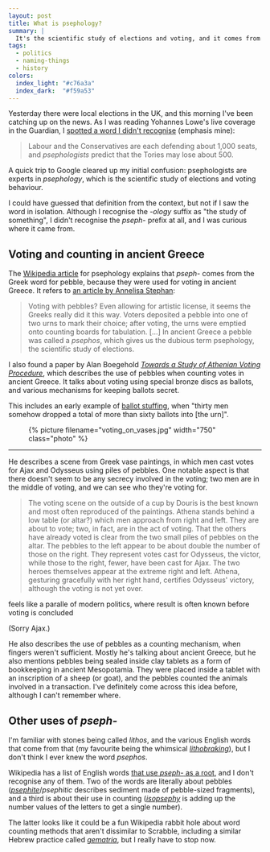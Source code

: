 ```yaml
---
layout: post
title: What is psephology?
summary: |
  It's the scientific study of elections and voting, and it comes from the Greek word for "pebble", because pebbles were used for voting in ancient Greece.
tags:
  - politics
  - naming-things
  - history
colors:
  index_light: "#c76a3a"
  index_dark:  "#f59a53"
---
```

Yesterday there were local elections in the UK, and this morning I've been catching up on the news.
As I was reading Yohannes Lowe's live coverage in the Guardian, I [spotted a word I didn't recognise][guardian] (emphasis mine):

> Labour and the Conservatives are each defending about 1,000 seats, and *psephologists* predict that the Tories may lose about 500.

A quick trip to Google cleared up my initial confusion: psephologists are experts in *psephology*, which is the scientific study of elections and voting behaviour.

I could have guessed that definition from the context, but not if I saw the word in isolation.
Although I recognise the *-ology* suffix as "the study of something", I didn't recognise the *pseph-* prefix at all, and I was curious where it came from.

[guardian]: https://www.theguardian.com/politics/live/2024/may/02/local-elections-2024-latest-results-live-tory-conservative-labour-lib-dem-green-south-blackpool-mayor-london-west-midlands-tees-valley?page=with:block-6633f9e98f08715725f7b79e#block-6633f9e98f08715725f7b79e

## Voting and counting in ancient Greece

The [Wikipedia article][wikipedia] for psephology explains that *pseph-* comes from the Greek word for pebble, because they were used for voting in ancient Greece.
It refers to [an article by Annelisa Stephan][getty]:

> Voting with pebbles? Even allowing for artistic license, it seems the Greeks really did it this way. Voters deposited a pebble into one of two urns to mark their choice; after voting, the urns were emptied onto counting boards for tabulation. […] In ancient Greece a pebble was called a *psephos*, which gives us the dubious term psephology, the scientific study of elections.

I also found a paper by Alan Boegehold [*Towards a Study of Athenian Voting Procedure*](https://www.ascsa.edu.gr/uploads/media/hesperia/147360.pdf), which describes the use of pebbles when counting votes in ancient Greece.
It talks about voting using special bronze discs as ballots, and various mechanisms for keeping ballots secret.

This includes an early example of [ballot stuffing](https://en.wikipedia.org/wiki/Electoral_fraud#Ballot_stuffing), when "thirty men somehow dropped a total of more than sixty ballots into [the urn]".

<figure class="fullwidth_img">
  {%
    picture
    filename="voting_on_vases.jpg"
    width="750"
    class="photo"
  %}
</figure>

[wikipedia]: https://en.wikipedia.org/wiki/Psephology
[getty]: https://www.getty.edu/news/voting-with-the-ancient-greeks/

---



He describes a scene from Greek vase paintings, in which men cast votes for Ajax and Odysseus using piles of pebbles.
One notable aspect is that there doesn't seem to be any secrecy involved in the voting; two men are in the middle of voting, and we can see who they're voting for.

> The voting scene on the outside of a cup by Douris is the best known and most often reproduced of the paintings. Athena stands behind a low table (or altar?) which men approach from right and left. They are about to vote; two, in fact, are in the act of voting. That the others have already voted is clear from the two small piles of pebbles on the altar. The pebbles to the left appear to be about double the number of those on the right. They represent votes cast for Odysseus, the victor, while those to the right, fewer, have been cast for Ajax. The two heroes themselves appear at the extreme right and left. Athena, gesturing gracefully with her right hand, certifies Odysseus' victory, although the voting is not yet over. 

feels like a paralle of modern politics, where result is often known before voting is concluded

(Sorry Ajax.)

He also describes the use of pebbles as a counting mechanism, when fingers weren't sufficient.
Mostly he's talking about ancient Greece, but he also mentions pebbles being sealed inside clay tablets as a form of bookkeeping in ancient Mesopotamia.
They were placed inside a tablet with an inscription of a sheep (or goat), and the pebbles counted the animals involved in a transaction.
I've definitely come across this idea before, although I can't remember where.

## Other uses of *pseph-*

I'm familiar with stones being called *lithos*, and the various English words that come from that (my favourite being the whimsical [*lithobraking*](https://en.wikipedia.org/wiki/Lithobraking)), but I don't think I ever knew the word *psephos*.

Wikipedia has a list of English words [that use *pseph-* as a root](https://en.wikipedia.org/wiki/List_of_Greek_and_Latin_roots_in_English/P#pseph-), and I don't recognise any of them.
Two of the words are literally about pebbles ([*psephite*](https://en.wikipedia.org/wiki/Psephite)/*psephitic* describes sediment made of pebble-sized fragments), and a third is about their use in counting ([*isopsephy*](https://en.wikipedia.org/wiki/Isopsephy) is adding up the number values of the letters to get a single number).

The latter looks like it could be a fun Wikipedia rabbit hole about word counting methods that aren't dissimilar to Scrabble, including a similar Hebrew practice called [*gematria*](https://en.wikipedia.org/wiki/Gematria), but I really have to stop now.
